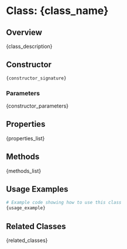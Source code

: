 # Class: {class_name}

## Overview

{class_description}

## Constructor

```python
{constructor_signature}
```

### Parameters

{constructor_parameters}

## Properties

{properties_list}

## Methods

{methods_list}

## Usage Examples

```python
# Example code showing how to use this class
{usage_example}
```

## Related Classes

{related_classes}